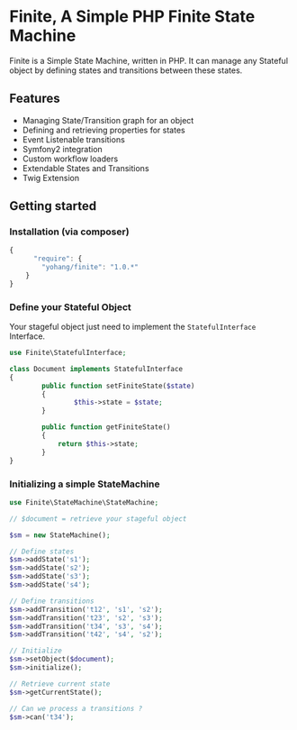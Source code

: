 Finite, A Simple PHP Finite State Machine
=========================================

Finite is a Simple State Machine, written in PHP. It can manage any Stateful object by defining states and transitions between these states.

Features
--------

* Managing State/Transition graph for an object
* Defining and retrieving properties for states
* Event Listenable transitions
* Symfony2 integration
* Custom workflow loaders
* Extendable States and Transitions
* Twig Extension

Getting started
---------------

### Installation (via composer)
```js
{
	  "require": {
        "yohang/finite": "1.0.*"
    }
}
```

### Define your Stateful Object
Your stageful object just need to implement the `StatefulInterface` Interface.

```php
use Finite\StatefulInterface;

class Document implements StatefulInterface
{
		public function setFiniteState($state)
		{
				$this->state = $state;
		}

		public function getFiniteState()
		{
			return $this->state;
		}
}
```

### Initializing a simple StateMachine

```php
use Finite\StateMachine\StateMachine;

// $document = retrieve your stageful object

$sm = new StateMachine();

// Define states
$sm->addState('s1');
$sm->addState('s2');
$sm->addState('s3');
$sm->addState('s4');

// Define transitions
$sm->addTransition('t12', 's1', 's2');
$sm->addTransition('t23', 's2', 's3');
$sm->addTransition('t34', 's3', 's4');
$sm->addTransition('t42', 's4', 's2');

// Initialize
$sm->setObject($document);
$sm->initialize();

// Retrieve current state
$sm->getCurrentState();

// Can we process a transitions ?
$sm->can('t34');

```
 
